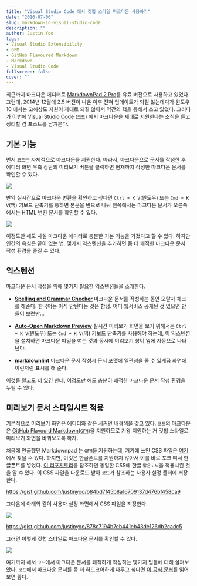 ```yaml
---
title: "Visual Studio Code 에서 깃헙 스타일 마크다운 사용하기"
date: "2016-07-06"
slug: markdown-in-visual-studio-code
description: ""
author: Justin Yoo
tags:
- Visual Studio Extensibility
- GFM
- GitHub Flavoured Markdown
- Markdown
- Visual Studio Code
fullscreen: false
cover: ""
---
```


최근까지 마크다운 에디터로 [MarkdownPad 2 Pro](http://markdownpad.com)를 유료 버전으로 사용하고 있었다. 그런데, 2014년 12월에 2.5 버전이 나온 이후 전혀 업데이트가 되질 않는데다가 윈도우 10 에서는 고해상도 지원이 제대로 되질 않아서 약간의 핵을 통해서 쓰고 있었다. 그러다가 이번에 [Visual Studio Code (`코드`)](http://code.visualstudio.com) 에서 마크다운을 제대로 지원한다는 소식을 듣고 정리할 겸 포스트를 남겨본다.

## 기본 기능

먼저 `코드`는 자체적으로 마크다운을 지원한다. 따라서, 마크다운으로 문서를 작성한 후 에디터 화면 우측 상단의 미리보기 버튼을 클릭하면 현재까지 작성한 마크다운 문서를 확인할 수 있다.

![](https://sa0blogs.blob.core.windows.net/aliencube/2016/07/markdown-in-vs-code-01.png)

만약 실시간으로 마크다운 변환을 확인하고 싶다면 `Ctrl + K V`(윈도우) 또는 `Cmd + K V`(맥) 키보드 단축키를 통하면 본문을 반으로 나눠 왼쪽에서는 마크다운 문서가 오른쪽에서는 HTML 변환 문서를 확인할 수 있다.

![](https://sa0blogs.blob.core.windows.net/aliencube/2016/07/markdown-in-vs-code-02.png)

이정도만 해도 사실 마크다운 에디터로 충분한 기본 기능을 가졌다고 할 수 있다. 하지만 인간의 욕심은 끝이 없는 법. 몇가지 익스텐션을 추가하면 좀 더 쾌적한 마크다운 문서 작성 환경을 즐길 수 있다.

## 익스텐션

마크다운 문서 작성을 위해 몇가지 필요한 익스텐션들을 소개한다.

- [**Spelling and Grammar Checker**](https://marketplace.visualstudio.com/items?itemName=seanmcbreen.Spell) 마크다운 문서를 작성하는 동안 오탈자 체크를 해준다. 한국어는 아직 안된다는 것은 함정. 어디 웹서비스 공개된 것 있으면 만들어 보련만...
    
- [**Auto-Open Markdown Preview**](https://marketplace.visualstudio.com/items?itemName=hnw.vscode-auto-open-markdown-preview) 실시간 미리보기 화면을 보기 위해서는 `Ctrl + K V`(윈도우) 또는 `Cmd + K V`(맥) 키보드 단축키를 사용해야 하는데, 이 익스텐션을 설치하면 마크다운 파일을 여는 것과 동시에 미리보기 창이 옆에 자동으로 나타난다.
    
- [**markdownlint**](https://marketplace.visualstudio.com/items?itemName=DavidAnson.vscode-markdownlint) 마크다운 문서 작성시 문서 포맷에 일관성을 줄 수 있게끔 화면에 이런저런 표시를 해 준다.
    

이것들 말고도 더 있긴 한데, 이정도만 해도 충분히 쾌적한 마크다운 문서 작성 환경을 누릴 수 있다.

## 미리보기 문서 스타일시트 적용

기본적으로 미리보기 화면은 에디터와 같은 시커먼 배경색을 갖고 있다. `코드`의 마크다운은 [GitHub Flavourd Markdown(`GFM`)](http://github.github.com/github-flavored-markdown)을 지원하므로 기왕 지원하는 거 깃헙 스타일로 미리보기 화면을 바꿔보도록 하자.

처음에 언급했던 Markdownpad 는 `GFM`을 지원하는데, 거기에 쓰인 CSS 파일은 [여기](https://github.com/nicolashery/markdownpad-github)에서 찾을 수 있다. 하지만, 이것은 한글폰트를 지원하지 않아서 이를 바로 포크 떠서 한글폰트를 넣었다. [이 리포지토리](https://github.com/aliencube/markdownpad-github)를 참조하면 동일한 CSS에 한글 `맑은고딕`을 적용시킨 것을 알 수 있다. 이 CSS 파일을 다운로드 받아 `코드`가 참조하는 사용자 설정 폴더에 저장한다.

https://gist.github.com/justinyoo/b84bd7f45b8a16709137d476bf458ca9

그다음에 아래와 같이 사용자 설정 화면에서 CSS 파일을 지정한다.

![](https://sa0blogs.blob.core.windows.net/aliencube/2016/07/markdown-in-vs-code-03.png)

https://gist.github.com/justinyoo/878c7194b7eb441eb43de126db2cadc5

그러면 이렇게 깃헙 스타일로 마크다운 문서를 확인할 수 있다.

![](https://sa0blogs.blob.core.windows.net/aliencube/2016/07/markdown-in-vs-code-04.png)

여기까지 해서 `코드`에서 마크다운 문서를 쾌적하게 작성하는 몇가지 팁들에 대해 살펴보았다. `코드`에서 마크다운 문서를 좀 더 하드코어하게 다루고 싶다면 [이 공식 문서](https://code.visualstudio.com/Docs/languages/markdown)를 읽어보면 좋다.
